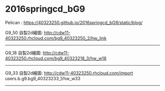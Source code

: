 # 2016springcd_bG9
Pelican : https://40323250.github.io/2016springcd_bG9/static/blog/

G9_50 自製2d繪圖: http://cdw11-40323250.rhcloud.com/bg9_40323250_2/hw_link


-----------------------------------------------------------
G9_18 自製2d繪圖: http://cdw11-40323250.rhcloud.com/bg9_40323218_3/hw_w18


-----------------------------------------------------------
G9_33 自製2d繪圖: http://cdw11-40323250.rhcloud.com/import users.b.g9.bg9_40323233_1/hw_w33


-----------------------------------------------------------

